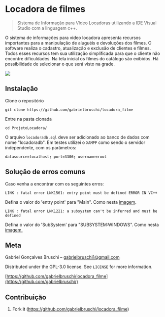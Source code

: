 # Locadora de filmes
> Sistema de Informação para Vídeo Locadoras utilizando a IDE Visual Studio com a linguagem c++.

O sistema de informações para video locadora apresenta recursos importantes para a manipulação de aluguéis e devoluções dos filmes.
O software realiza o cadastro, atualização e exclusão de clientes e filmes. Todos esses recursos tem sua utilização simplificada para que o cliente não encontre dificuldades.
Na tela inicial os filmes do catálogo são exibidos. Há possibilidade de selecionar o que será visto na grade.

![](header.png)

## Instalação
Clone o repositório

```git clone https://github.com/gabrielbruschi/locadora_filme```

Entre na pasta clonada

```cd ProjetoLocadora/```


O arquivo ``locadoradb.sql`` deve ser adicionado ao banco de dados com nome "locadoradb".
Em testes utilizei o ``XAMPP`` como sendo o servidor independente, com os parâmetros:

```datasource=localhost; port=3306; username=root```



## Solução de erros comuns

Caso venha a encontrar com os seguintes erros:

```LINK : fatal error LNK1561: entry point must be defined ERROR IN VC++```

Defina o valor do 'entry point' para "Main". Como nesta [imagem].

```LINK : fatal error LNK1221: a subsystem can't be inferred and must be defined```

Defina o valor do 'SubSystem' para "SUBSYSTEM:WINDOWS". Como nesta [imagem.]

## Meta

Gabriel Gonçalves Bruschi – gabrielbruschi1@gmail.com

Distributed under the GPL-3.0 license. See ``LICENSE`` for more information.

[https://github.com/gabrielbruschi/locadora_filme](https://github.com/gabrielbruschi/)

## Contribuição

1. Fork it (<https://github.com/gabrielbruschi/locadora_filme>)

<!-- Markdown link & img dfn's -->
[npm-image]: https://img.shields.io/npm/v/datadog-metrics.svg?style=flat-square
[npm-url]: https://npmjs.org/package/datadog-metrics
[npm-downloads]: https://img.shields.io/npm/dm/datadog-metrics.svg?style=flat-square
[travis-image]: https://img.shields.io/travis/dbader/node-datadog-metrics/master.svg?style=flat-square
[travis-url]: https://travis-ci.org/dbader/node-datadog-metrics
[wiki]: https://github.com/yourname/yourproject/wiki
[LICENSE]: https://github.com/gabrielbruschi/ChatBotGrace/blob/master/LICENSE

[imagem]: https://i.stack.imgur.com/LojLc.png
[imagem.]: https://i.stack.imgur.com/G7lJg.png
